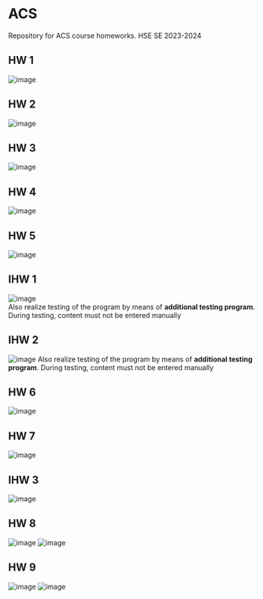# ACS
Repository for ACS course homeworks. HSE SE 2023-2024
## HW 1
![image](https://github.com/VictorFBI/ACS/assets/124510561/e4a757c2-46ed-469e-8e24-9328b37dd3e5)
## HW 2
![image](https://github.com/VictorFBI/ACS/assets/124510561/60e6347d-7231-42c9-8e82-ccd9843bfa2b)
## HW 3
![image](https://github.com/VictorFBI/ACS/assets/124510561/9fb24667-8a3d-4c92-ab85-19df38cf7af6)
## HW 4
![image](https://github.com/VictorFBI/ACS/assets/124510561/1f4c9a29-380f-4a2e-bd2d-0e5c3a386803)
## HW 5
![image](https://github.com/VictorFBI/ACS/assets/124510561/e5f2e6b4-4404-4c86-8e84-27a426fa5f5f)
## IHW 1
![image](https://github.com/VictorFBI/ACS/assets/124510561/a42b722e-4a3a-4625-bef2-18cb26578f8a)  
Also realize testing of the program by means of **additional testing program**. During testing, content must not be entered manually
## IHW 2
![image](https://github.com/VictorFBI/ACS/assets/124510561/2ae1bef6-47a5-4958-bd0c-e95aec1d5752)
Also realize testing of the program by means of **additional testing program**. During testing, content must not be entered manually
## HW 6
![image](https://github.com/VictorFBI/ACS/assets/124510561/ad0520a9-7096-470e-baf1-e5c35ccc6c31)
## HW 7
![image](https://github.com/VictorFBI/ACS/assets/124510561/6015d9bf-a951-4253-a340-3bd2e0acc002)
## IHW 3
![image](https://github.com/VictorFBI/ACS/assets/124510561/1cdc2ae4-c88c-42f6-8356-1162029cafb2)
## HW 8
![image](https://github.com/VictorFBI/ACS/assets/124510561/80ab79a5-c7fe-4445-bcca-b5e5e622b1c0)
![image](https://github.com/VictorFBI/ACS/assets/124510561/b72681c2-fb55-4865-be46-47906a085eb2)
## HW 9
![image](https://github.com/VictorFBI/ACS/assets/124510561/ff9c6201-9224-4d59-920e-714f382bedbc)
![image](https://github.com/VictorFBI/ACS/assets/124510561/fdc7b861-eab0-4657-91be-404f1a4bdbb7)







